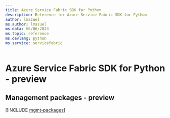 ```yaml
---
title: Azure Service Fabric SDK for Python
description: Reference for Azure Service Fabric SDK for Python
author: lmazuel
ms.author: lmazuel
ms.data: 06/06/2023
ms.topic: reference
ms.devlang: python
ms.service: servicefabric
---
```

# Azure Service Fabric SDK for Python - preview

## Management packages - preview
[!INCLUDE [mgmt-packages](service-fabric-mgmt-index.md)]